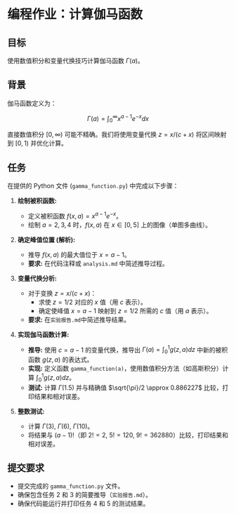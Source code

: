 # 编程作业：计算伽马函数

## 目标

使用数值积分和变量代换技巧计算伽马函数 $\Gamma(a)$。

## 背景

伽马函数定义为：

$$
\Gamma(a) = \int_0^\infty x^{a-1} e^{-x} d x
$$

直接数值积分 $[0, \infty)$ 可能不精确。我们将使用变量代换 $z = x/(c+x)$ 将区间映射到 $[0, 1)$ 并优化计算。

## 任务

在提供的 Python 文件 (`gamma_function.py`) 中完成以下步骤：

1.  **绘制被积函数:**
    *   定义被积函数 $f(x, a) = x^{a-1} e^{-x}$。
    *   绘制 $a=2, 3, 4$ 时，$f(x, a)$ 在 $x \in [0, 5]$ 上的图像（单图多曲线）。

2.  **确定峰值位置 (解析):**
    *   推导 $f(x, a)$ 的最大值位于 $x=a-1$。
    *   **要求:** 在代码注释或 `analysis.md` 中简述推导过程。

3.  **变量代换分析:**
    *   对于变换 $z = x/(c+x)$：
        *   求使 $z=1/2$ 对应的 $x$ 值（用 $c$ 表示）。
        *   确定使峰值 $x=a-1$ 映射到 $z=1/2$ 所需的 $c$ 值（用 $a$ 表示）。
    *   **要求:** 在`实验报告.md`中简述推导结果。

4.  **实现伽马函数计算:**
    *   **推导:** 使用 $c=a-1$ 的变量代换，推导出 $\Gamma(a) = \int_0^1 g(z, a) dz$ 中新的被积函数 $g(z, a)$ 的表达式。
    *   **实现:** 定义函数 `gamma_function(a)`，使用数值积分方法（如高斯积分）计算 $\int_0^1 g(z, a) dz$。
    *   **测试:** 计算 $\Gamma(1.5)$ 并与精确值 $\sqrt{\pi}/2 \approx 0.886227$ 比较，打印结果和相对误差。

5.  **整数测试:**
    *   计算 $\Gamma(3)$, $\Gamma(6)$, $\Gamma(10)$。
    *   将结果与 $(a-1)!$（即 $2!=2$, $5!=120$, $9!=362880$）比较，打印结果和相对误差。

## 提交要求

*   提交完成的 `gamma_function.py` 文件。
*   确保包含任务 2 和 3 的简要推导（`实验报告.md`）。
*   确保代码能运行并打印任务 4 和 5 的测试结果。